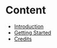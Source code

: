# Content

* [Introduction](introduction.md)
* [Getting Started](getting-started.md)
* [Credits](credits.md)
